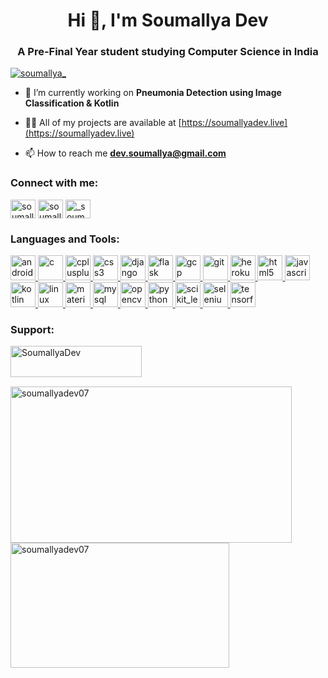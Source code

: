 <h1 align="center">Hi 👋, I'm Soumallya Dev</h1>
<h3 align="center">A Pre-Final Year student studying Computer Science in India</h3>

<p align="left"> <a href="https://twitter.com/soumallya_" target="blank"><img src="https://img.shields.io/twitter/follow/soumallya_?logo=twitter&style=for-the-badge" alt="soumallya_" /></a> </p>

- 🔭 I’m currently working on **Pneumonia Detection using Image Classification & Kotlin**

- 👨‍💻 All of my projects are available at [https://soumallyadev.live](https://soumallyadev.live)

- 📫 How to reach me **dev.soumallya@gmail.com**

<h3 align="left">Connect with me:</h3>
<p align="left">
<a href="https://twitter.com/soumallya_" target="blank"><img align="center" src="https://cdn.jsdelivr.net/npm/simple-icons@3.0.1/icons/twitter.svg" alt="soumallya_" height="30" width="40" /></a>
<a href="https://linkedin.com/in/soumallya-dev" target="blank"><img align="center" src="https://cdn.jsdelivr.net/npm/simple-icons@3.0.1/icons/linkedin.svg" alt="soumallya-dev" height="30" width="40" /></a>
<a href="https://instagram.com/_soumallya_" target="blank"><img align="center" src="https://cdn.jsdelivr.net/npm/simple-icons@3.0.1/icons/instagram.svg" alt="_soumallya_" height="30" width="40" /></a>
</p>

<h3 align="left">Languages and Tools:</h3>
<p align="left"> <a href="https://developer.android.com" target="_blank"> <img src="https://devicons.github.io/devicon/devicon.git/icons/android/android-original-wordmark.svg" alt="android" width="40" height="40"/> </a> <a href="https://www.cprogramming.com/" target="_blank"> <img src="https://devicons.github.io/devicon/devicon.git/icons/c/c-original.svg" alt="c" width="40" height="40"/> </a> <a href="https://www.w3schools.com/cpp/" target="_blank"> <img src="https://devicons.github.io/devicon/devicon.git/icons/cplusplus/cplusplus-original.svg" alt="cplusplus" width="40" height="40"/> </a> <a href="https://www.w3schools.com/css/" target="_blank"> <img src="https://devicons.github.io/devicon/devicon.git/icons/css3/css3-original-wordmark.svg" alt="css3" width="40" height="40"/> </a> <a href="https://www.djangoproject.com/" target="_blank"> <img src="https://devicons.github.io/devicon/devicon.git/icons/django/django-original.svg" alt="django" width="40" height="40"/> </a> <a href="https://flask.palletsprojects.com/" target="_blank"> <img src="https://www.vectorlogo.zone/logos/pocoo_flask/pocoo_flask-icon.svg" alt="flask" width="40" height="40"/> </a> <a href="https://cloud.google.com" target="_blank"> <img src="https://www.vectorlogo.zone/logos/google_cloud/google_cloud-icon.svg" alt="gcp" width="40" height="40"/> </a> <a href="https://git-scm.com/" target="_blank"> <img src="https://www.vectorlogo.zone/logos/git-scm/git-scm-icon.svg" alt="git" width="40" height="40"/> </a> <a href="https://heroku.com" target="_blank"> <img src="https://www.vectorlogo.zone/logos/heroku/heroku-icon.svg" alt="heroku" width="40" height="40"/> </a> <a href="https://www.w3.org/html/" target="_blank"> <img src="https://devicons.github.io/devicon/devicon.git/icons/html5/html5-original-wordmark.svg" alt="html5" width="40" height="40"/> </a> <a href="https://developer.mozilla.org/en-US/docs/Web/JavaScript" target="_blank"> <img src="https://devicons.github.io/devicon/devicon.git/icons/javascript/javascript-original.svg" alt="javascript" width="40" height="40"/> </a> <a href="https://kotlinlang.org" target="_blank"> <img src="https://www.vectorlogo.zone/logos/kotlinlang/kotlinlang-icon.svg" alt="kotlin" width="40" height="40"/> </a> <a href="https://www.linux.org/" target="_blank"> <img src="https://devicons.github.io/devicon/devicon.git/icons/linux/linux-original.svg" alt="linux" width="40" height="40"/> </a> <a href="https://materializecss.com/" target="_blank"> <img src="https://raw.githubusercontent.com/prplx/svg-logos/5585531d45d294869c4eaab4d7cf2e9c167710a9/svg/materialize.svg" alt="materialize" width="40" height="40"/> </a> <a href="https://www.mysql.com/" target="_blank"> <img src="https://devicons.github.io/devicon/devicon.git/icons/mysql/mysql-original-wordmark.svg" alt="mysql" width="40" height="40"/> </a> <a href="https://opencv.org/" target="_blank"> <img src="https://www.vectorlogo.zone/logos/opencv/opencv-icon.svg" alt="opencv" width="40" height="40"/> </a> <a href="https://www.python.org" target="_blank"> <img src="https://devicons.github.io/devicon/devicon.git/icons/python/python-original.svg" alt="python" width="40" height="40"/> </a> <a href="https://scikit-learn.org/" target="_blank"> <img src="https://upload.wikimedia.org/wikipedia/commons/0/05/Scikit_learn_logo_small.svg" alt="scikit_learn" width="40" height="40"/> </a> <a href="https://www.selenium.dev" target="_blank"> <img src="https://raw.githubusercontent.com/detain/svg-logos/780f25886640cef088af994181646db2f6b1a3f8/svg/selenium-logo.svg" alt="selenium" width="40" height="40"/> </a> <a href="https://www.tensorflow.org" target="_blank"> <img src="https://www.vectorlogo.zone/logos/tensorflow/tensorflow-icon.svg" alt="tensorflow" width="40" height="40"/> </a> </p>


<h3 align="left">Support:</h3>
<p><a href="https://www.buymeacoffee.com/SoumallyaDev"> <img align="left" src="https://cdn.buymeacoffee.com/buttons/v2/default-yellow.png" height="50" width="210" alt="SoumallyaDev" /></a></p><br><br>

<p>&nbsp;<img align="left" src="https://github-readme-stats.vercel.app/api?username=soumallyadev07&show_icons=true&locale=en" alt="soumallyadev07" width="450" height="250" /></p>

<p>&nbsp;<img align="left"src="https://github-readme-stats.vercel.app/api/top-langs?username=soumallyadev07&show_icons=true&locale=en&layout=compact" alt="soumallyadev07" width="350" height="200" /></p>
